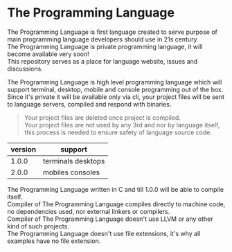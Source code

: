 # The Programming Language
The Programming Language is first language created to serve purpose of main
programming language developers should use in 21s century. \
The Programming Language is private programming language, it will become
available very soon! \
This repository serves as a place for language website, issues and discussions.

The Programming Language is high level programming language which will support
terminal, desktop, mobile and console programming out of the box. \
Since it's private it will be available only via cli, your project files will
be sent to language servers, compiled and respond with binaries.

> Your project files are deleted once project is compiled. \
> Your project files are not used by any 3rd and nor by language itself, this
> process is needed to ensure safety of language source code.

| version | support            |
|:------- | ------------------ |
| 1.0.0   | terminals desktops |
| 2.0.0   | mobiles consoles   |

The Programming Language written in C and till 1.0.0 will be able to compile
itself. \
Compiler of The Programming Language compiles directly to machine code, no
dependencies used, nor external linkers or compilers. \
Compiler of The Programming Language doesn't use LLVM or any other kind of such
projects. \
The Programming Language doesn't use file extensions, it's why all examples
have no file extension.
